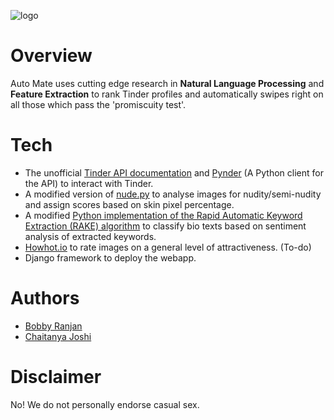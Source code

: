 ![logo](https://raw.githubusercontent.com/ckjoshi9/Auto-Mate-for-Tinder/master/logo.png)

# Overview
Auto Mate uses cutting edge research in **Natural Language Processing** and **Feature Extraction** to rank Tinder profiles and automatically swipes right on all those which pass the 'promiscuity test'.

# Tech
* The unofficial <a href="https://gist.github.com/rtt/10403467">Tinder API documentation</a> and <a href="https://github.com/charliewolf/pynder">Pynder</a> (A Python client for the API) to interact with Tinder.
* A modified version of <a href="https://github.com/ParthGandhi/nude.py">nude.py</a> to analyse images for nudity/semi-nudity and assign scores based on skin pixel percentage.
* A modified <a href="https://github.com/aneesha/RAKE">Python implementation of the Rapid Automatic Keyword Extraction (RAKE) algorithm</a> to classify bio texts based on sentiment analysis of extracted keywords.
* <a href="https://howhot.io/">Howhot.io</a> to rate images on a general level of attractiveness. (To-do)
* Django framework to deploy the webapp.

# Authors
* <a href="https://github.com/bbbranjan">Bobby Ranjan</a>
* <a href="https://github.com/ckjoshi9">Chaitanya Joshi</a>

# Disclaimer
No! We do not personally endorse casual sex.
